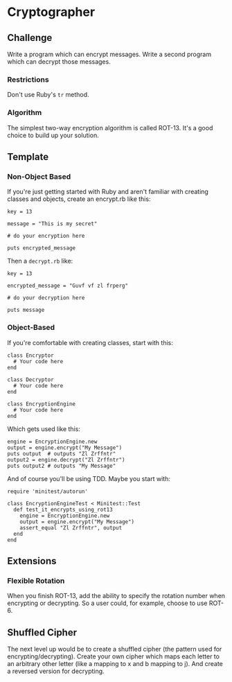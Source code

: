 # Cryptographer

## Challenge

Write a program which can encrypt messages. Write a second program which can decrypt those messages.

### Restrictions

Don't use Ruby's `tr` method.

### Algorithm

The simplest two-way encryption algorithm is called ROT-13. It's a good choice to build up your solution.

## Template

### Non-Object Based

If you're just getting started with Ruby and aren't familiar with creating classes and objects, create an encrypt.rb like this:

```
key = 13

message = "This is my secret"

# do your encryption here

puts encrypted_message
```
Then a `decrypt.rb` like:
```
key = 13

encrypted_message = "Guvf vf zl frperg"

# do your decryption here

puts message
```
### Object-Based

If you're comfortable with creating classes, start with this:

```
class Encryptor
  # Your code here
end

class Decryptor
  # Your code here
end

class EncryptionEngine
  # Your code here
end
```
Which gets used like this:

```
engine = EncryptionEngine.new
output = engine.encrypt("My Message")
puts output  # outputs "Zl Zrffntr"
output2 = engine.decrypt("Zl Zrffntr")
puts output2 # outputs "My Message"
```

And of course you'll be using TDD. Maybe you start with:

```
require 'minitest/autorun'

class EncryptionEngineTest < Minitest::Test
  def test_it_encrypts_using_rot13
    engine = EncryptionEngine.new
    output = engine.encrypt("My Message")
    assert_equal "Zl Zrffntr", output
  end
end
```

## Extensions

### Flexible Rotation

When you finish ROT-13, add the ability to specify the rotation number when encrypting or decrypting. So a user could, for example, choose to use ROT-6.

## Shuffled Cipher

The next level up would be to create a shuffled cipher (the pattern used for encrypting/decrypting). Create your own cipher which maps each letter to an arbitrary other letter (like a mapping to x and b mapping to j). And create a reversed version for decrypting.


